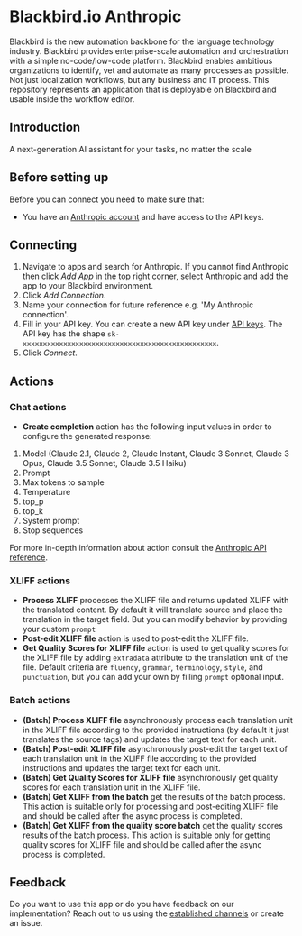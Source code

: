 # Blackbird.io Anthropic

Blackbird is the new automation backbone for the language technology industry. Blackbird provides enterprise-scale automation and orchestration with a simple no-code/low-code platform. Blackbird enables ambitious organizations to identify, vet and automate as many processes as possible. Not just localization workflows, but any business and IT process. This repository represents an application that is deployable on Blackbird and usable inside the workflow editor.

## Introduction

<!-- begin docs -->

A next-generation AI assistant for your tasks, no matter the scale

## Before setting up

Before you can connect you need to make sure that:

- You have an [Anthropic account](https://console.anthropic.com) and have access to the API keys.

## Connecting

1. Navigate to apps and search for Anthropic. If you cannot find Anthropic then click _Add App_ in the top right corner, select Anthropic and add the app to your Blackbird environment.
2. Click _Add Connection_.
3. Name your connection for future reference e.g. 'My Anthropic connection'.
4. Fill in your API key. You can create a new API key under [API keys](https://console.anthropic.com/account/keys). The API key has the shape `sk-xxxxxxxxxxxxxxxxxxxxxxxxxxxxxxxxxxxxxxxxxxxxxxxx`.
5. Click _Connect_.

## Actions

### Chat actions

- **Create completion** action has the following input values in order to configure the generated response:
1. Model (Claude 2.1, Claude 2, Claude Instant, Claude 3 Sonnet, Claude 3 Opus, Claude 3.5 Sonnet, Claude 3.5 Haiku)
2. Prompt
3. Max tokens to sample
4. Temperature
5. top_p
6. top_k
7. System prompt 
8. Stop sequences

For more in-depth information about action consult the [Anthropic API reference](https://docs.anthropic.com/claude/docs).

### XLIFF actions

- **Process XLIFF** processes the XLIFF file and returns updated XLIFF with the translated content. By default it will translate source and place the translation in the target field. But you can modify behavior by providing your custom `prompt`
- **Post-edit XLIFF file** action is used to post-edit the XLIFF file.
- **Get Quality Scores for XLIFF file** action is used to get quality scores for the XLIFF file by adding `extradata` attribute to the translation unit of the file. Default criteria are `fluency`, `grammar`, `terminology`, `style`, and `punctuation`, but you can add your own by filling `prompt` optional input.

### Batch actions

- **(Batch) Process XLIFF file** asynchronously process each translation unit in the XLIFF file according to the provided instructions (by default it just translates the source tags) and updates the target text for each unit.
- **(Batch) Post-edit XLIFF file** asynchronously post-edit the target text of each translation unit in the XLIFF file according to the provided instructions and updates the target text for each unit. 
- **(Batch) Get Quality Scores for XLIFF file** asynchronously get quality scores for each translation unit in the XLIFF file.
- **(Batch) Get XLIFF from the batch** get the results of the batch process. This action is suitable only for processing and post-editing XLIFF file and should be called after the async process is completed.
- **(Batch) Get XLIFF from the quality score batch** get the quality scores results of the batch process. This action is suitable only for getting quality scores for XLIFF file and should be called after the async process is completed.

## Feedback

Do you want to use this app or do you have feedback on our implementation? Reach out to us using the [established channels](https://www.blackbird.io/) or create an issue.

<!-- end docs -->
